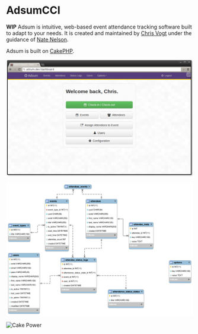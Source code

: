 # AdsumCCI

**WIP** Adsum is intuitive, web-based event attendance tracking software built to adapt to your needs. It is created and maintained by [Chris Vogt](https://github.com/chrisvogt) under the guidance of [Nate Nelson](https://github.com/nbnelson).

Adsum is built on [CakePHP](http://cakephp.org/).

![AdsumCCI Screenshot](/screenshot.png)

![AdsumCCI Screenshot](/Config/Schema/adsum.png)

![Cake Power](http://cakephp.org/img/logo/powered_by_cake_logo_25.png)